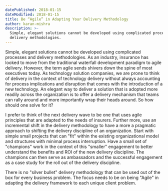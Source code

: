 ```yaml
---
datePublished: 2018-01-15
dateModified: 2018-01-15
title: Be “Agile” in Adapting Your Delivery Methodology
author: karan-mishra
description: >-
  Simple, elegant solutions cannot be developed using complicated processes
  delivery methodologies.
---
```


Simple, elegant solutions cannot be developed using complicated processes and
delivery methodologies. As an industry, insurance has looked to move from the
traditional waterfall development paradigm to agile delivery. However, the term
agile sends shivers down the spine of most executives today. As technology
solution companies, we are prone to think of delivery in the context of
technology delivery without always accounting for process implications and
disruption that comes with the introduction of a new technology. An elegant way
to deliver a solution that is adopted more readily across the organization is to
offer a delivery mechanism that teams can rally around and more importantly wrap
their heads around. So how should one solve for it?

I prefer to think of the next delivery wave to be one that uses agile principles
that are adapted to the needs of insurers. Further more, use an incremental
shift in the delivery methodology to have a more a pragmatic approach to
shifting the delivery discipline of an organization. Start with simple small
projects that can &quot;fit&quot; within the existing organizational model and
structures with minimal process interruption. Have a small set of
&quot;champions&quot; work in the context of this &quot;smaller&quot; engagement
to better understand the benefits and ROI of the new delivery discipline. The
champions can then serve as ambassadors and the successful engagement as a case
study for the roll out of the delivery discipline.

There is no &quot;silver bullet&quot; delivery methodology that can be used out
of the box for every business problem. The focus needs to be on being
&quot;Agile&quot; in adapting the delivery framework to each unique client
problem.
